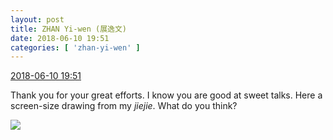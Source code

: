 ```yaml
---
layout: post
title: ZHAN Yi-wen (展逸文)
date: 2018-06-10 19:51
categories: [ 'zhan-yi-wen' ]
---
```


<div class="weibo-info">
  <a href="https://weibo.com/6108090526/GkKrzfzlp">2018-06-10 19:51</a>
</div>

Thank you for your great efforts. I know you are good at sweet talks. Here a screen-size drawing from my *jiejie*. What do you think?

<!-- more -->

<a href="https://wx1.sinaimg.cn/mw690/006FmVn8ly1fs6bsq1mbqj30qo1bfjv7.jpg">
  <img class="weibo-pic-preview" src="https://wx1.sinaimg.cn/orj360/006FmVn8ly1fs6bsq1mbqj30qo1bfjv7.jpg" />
</a>
